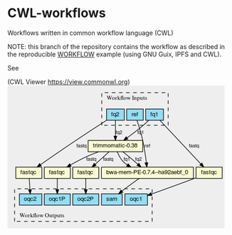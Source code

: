 # CWL-workflows
Workflows written in common workflow language (CWL)

NOTE: this branch of the repository contains the workflow as described
in the reproducible
[WORKFLOW](https://gitlab.com/pjotrp/guix-notes/blob/master/WORKFLOW.org)
example (using GNU Guix, IPFS and CWL).

See

(CWL Viewer https://view.commonwl.org)![test-workflow.cwl](./graph.png "test-workflow.cwl")

